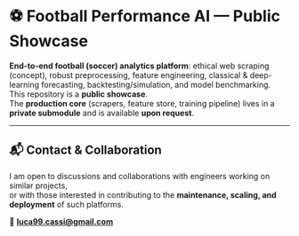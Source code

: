 # ⚽ Football Performance AI — Public Showcase

**End-to-end football (soccer) analytics platform**: ethical web scraping (concept), robust preprocessing, feature engineering, classical & deep-learning forecasting, backtesting/simulation, and model benchmarking.  
This repository is a **public showcase**.  
The **production core** (scrapers, feature store, training pipeline) lives in a **private submodule** and is available **upon request**.

---

## 📬 Contact & Collaboration

I am open to discussions and collaborations with engineers working on similar projects,  
or with those interested in contributing to the **maintenance, scaling, and deployment** of such platforms.  

📧 **luca99.cassi@gmail.com**
